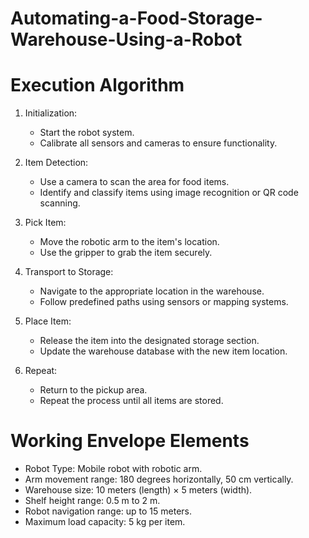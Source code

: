 # Automating-a-Food-Storage-Warehouse-Using-a-Robot

#  Execution Algorithm

1. Initialization:
   - Start the robot system.
   - Calibrate all sensors and cameras to ensure functionality.

2. Item Detection:
   - Use a camera to scan the area for food items.
   - Identify and classify items using image recognition or QR code scanning.

3. Pick Item:
   - Move the robotic arm to the item's location.
   - Use the gripper to grab the item securely.

4. Transport to Storage:
   - Navigate to the appropriate location in the warehouse.
   - Follow predefined paths using sensors or mapping systems.

5. Place Item:
   - Release the item into the designated storage section.
   - Update the warehouse database with the new item location.

6. Repeat:
   - Return to the pickup area.
   - Repeat the process until all items are stored.

# Working Envelope Elements 
- Robot Type: Mobile robot with robotic arm.
- Arm movement range: 180 degrees horizontally, 50 cm vertically.
- Warehouse size: 10 meters (length) × 5 meters (width).
- Shelf height range: 0.5 m to 2 m.
- Robot navigation range: up to 15 meters.
- Maximum load capacity: 5 kg per item.

